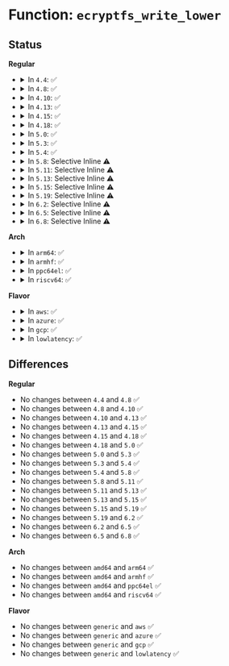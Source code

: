 # Function: <code>ecryptfs_write_lower</code>

## Status
<b>Regular</b>
<ul>
<li>
<details>
<summary>In <code>4.4</code>: ✅</summary>

```c
int ecryptfs_write_lower(struct inode *ecryptfs_inode, char *data, loff_t offset, size_t size);
```

**Collision:** Unique Global

**Inline:** No

**Transformation:** False

**Instances:**

```
In fs/ecryptfs/read_write.c (ffffffff813048f0)
Location: fs/ecryptfs/read_write.c:39
Inline: False
Direct callers:
  - fs/ecryptfs/read_write.c:ecryptfs_write_lower_page_segment
  - fs/ecryptfs/crypto.c:ecryptfs_encrypt_page
  - fs/ecryptfs/crypto.c:ecryptfs_write_metadata
```
**Symbols:**

```
ffffffff813048f0-ffffffff8130493a: ecryptfs_write_lower (STB_GLOBAL)
```
</details>
</li>
<li>
<details>
<summary>In <code>4.8</code>: ✅</summary>

```c
int ecryptfs_write_lower(struct inode *ecryptfs_inode, char *data, loff_t offset, size_t size);
```

**Collision:** Unique Global

**Inline:** No

**Transformation:** False

**Instances:**

```
In fs/ecryptfs/read_write.c (ffffffff81338a10)
Location: fs/ecryptfs/read_write.c:39
Inline: False
Direct callers:
  - fs/ecryptfs/read_write.c:ecryptfs_write_lower_page_segment
  - fs/ecryptfs/crypto.c:ecryptfs_write_metadata
  - fs/ecryptfs/crypto.c:ecryptfs_encrypt_page
```
**Symbols:**

```
ffffffff81338a10-ffffffff81338a5a: ecryptfs_write_lower (STB_GLOBAL)
```
</details>
</li>
<li>
<details>
<summary>In <code>4.10</code>: ✅</summary>

```c
int ecryptfs_write_lower(struct inode *ecryptfs_inode, char *data, loff_t offset, size_t size);
```

**Collision:** Unique Global

**Inline:** No

**Transformation:** False

**Instances:**

```
In fs/ecryptfs/read_write.c (ffffffff8134e7b0)
Location: fs/ecryptfs/read_write.c:39
Inline: False
Direct callers:
  - fs/ecryptfs/read_write.c:ecryptfs_write_lower_page_segment
  - fs/ecryptfs/crypto.c:ecryptfs_write_metadata
  - fs/ecryptfs/crypto.c:ecryptfs_encrypt_page
```
**Symbols:**

```
ffffffff8134e7b0-ffffffff8134e7fa: ecryptfs_write_lower (STB_GLOBAL)
```
</details>
</li>
<li>
<details>
<summary>In <code>4.13</code>: ✅</summary>

```c
int ecryptfs_write_lower(struct inode *ecryptfs_inode, char *data, loff_t offset, size_t size);
```

**Collision:** Unique Global

**Inline:** No

**Transformation:** False

**Instances:**

```
In fs/ecryptfs/read_write.c (ffffffff813632d0)
Location: fs/ecryptfs/read_write.c:41
Inline: False
Direct callers:
  - fs/ecryptfs/read_write.c:ecryptfs_write_lower_page_segment
  - fs/ecryptfs/crypto.c:ecryptfs_write_metadata
  - fs/ecryptfs/crypto.c:ecryptfs_encrypt_page
```
**Symbols:**

```
ffffffff813632d0-ffffffff8136331a: ecryptfs_write_lower (STB_GLOBAL)
```
</details>
</li>
<li>
<details>
<summary>In <code>4.15</code>: ✅</summary>

```c
int ecryptfs_write_lower(struct inode *ecryptfs_inode, char *data, loff_t offset, size_t size);
```

**Collision:** Unique Global

**Inline:** No

**Transformation:** False

**Instances:**

```
In fs/ecryptfs/read_write.c (ffffffff81387fa0)
Location: fs/ecryptfs/read_write.c:41
Inline: False
Direct callers:
  - fs/ecryptfs/read_write.c:ecryptfs_write_lower_page_segment
  - fs/ecryptfs/crypto.c:ecryptfs_write_metadata
  - fs/ecryptfs/crypto.c:ecryptfs_encrypt_page
```
**Symbols:**

```
ffffffff81387fa0-ffffffff81387ff2: ecryptfs_write_lower (STB_GLOBAL)
```
</details>
</li>
<li>
<details>
<summary>In <code>4.18</code>: ✅</summary>

```c
int ecryptfs_write_lower(struct inode *ecryptfs_inode, char *data, loff_t offset, size_t size);
```

**Collision:** Unique Global

**Inline:** No

**Transformation:** False

**Instances:**

```
In fs/ecryptfs/read_write.c (ffffffff813b6e00)
Location: fs/ecryptfs/read_write.c:41
Inline: False
Direct callers:
  - fs/ecryptfs/read_write.c:ecryptfs_write_lower_page_segment
  - fs/ecryptfs/crypto.c:ecryptfs_write_metadata
  - fs/ecryptfs/crypto.c:ecryptfs_encrypt_page
```
**Symbols:**

```
ffffffff813b6e00-ffffffff813b6e52: ecryptfs_write_lower (STB_GLOBAL)
```
</details>
</li>
<li>
<details>
<summary>In <code>5.0</code>: ✅</summary>

```c
int ecryptfs_write_lower(struct inode *ecryptfs_inode, char *data, loff_t offset, size_t size);
```

**Collision:** Unique Global

**Inline:** No

**Transformation:** False

**Instances:**

```
In fs/ecryptfs/read_write.c (ffffffff813d0350)
Location: fs/ecryptfs/read_write.c:41
Inline: False
Direct callers:
  - fs/ecryptfs/read_write.c:ecryptfs_write_lower_page_segment
  - fs/ecryptfs/crypto.c:ecryptfs_write_metadata
  - fs/ecryptfs/crypto.c:ecryptfs_encrypt_page
```
**Symbols:**

```
ffffffff813d0350-ffffffff813d03a2: ecryptfs_write_lower (STB_GLOBAL)
```
</details>
</li>
<li>
<details>
<summary>In <code>5.3</code>: ✅</summary>

```c
int ecryptfs_write_lower(struct inode *ecryptfs_inode, char *data, loff_t offset, size_t size);
```

**Collision:** Unique Global

**Inline:** No

**Transformation:** False

**Instances:**

```
In fs/ecryptfs/read_write.c (ffffffff813faf50)
Location: fs/ecryptfs/read_write.c:27
Inline: False
Direct callers:
  - fs/ecryptfs/read_write.c:ecryptfs_write_lower_page_segment
  - fs/ecryptfs/crypto.c:ecryptfs_write_metadata
  - fs/ecryptfs/crypto.c:ecryptfs_encrypt_page
```
**Symbols:**

```
ffffffff813faf50-ffffffff813fafa1: ecryptfs_write_lower (STB_GLOBAL)
```
</details>
</li>
<li>
<details>
<summary>In <code>5.4</code>: ✅</summary>

```c
int ecryptfs_write_lower(struct inode *ecryptfs_inode, char *data, loff_t offset, size_t size);
```

**Collision:** Unique Global

**Inline:** No

**Transformation:** False

**Instances:**

```
In fs/ecryptfs/read_write.c (ffffffff81414e20)
Location: fs/ecryptfs/read_write.c:27
Inline: False
Direct callers:
  - fs/ecryptfs/read_write.c:ecryptfs_write_lower_page_segment
  - fs/ecryptfs/crypto.c:ecryptfs_write_metadata
  - fs/ecryptfs/crypto.c:ecryptfs_encrypt_page
```
**Symbols:**

```
ffffffff81414e20-ffffffff81414e71: ecryptfs_write_lower (STB_GLOBAL)
```
</details>
</li>
<li>
<details>
<summary>In <code>5.8</code>: Selective Inline ⚠️</summary>

```c
int ecryptfs_write_lower(struct inode *ecryptfs_inode, char *data, loff_t offset, size_t size);
```

**Collision:** Unique Global

**Inline:** Selective

**Transformation:** False

**Instances:**

```
In fs/ecryptfs/read_write.c (ffffffff81463151)
Location: fs/ecryptfs/read_write.c:27
Inline: True
Inline callers:
  - fs/ecryptfs/read_write.c:ecryptfs_write_lower_page_segment
Direct callers:
  - fs/ecryptfs/crypto.c:ecryptfs_write_metadata
  - fs/ecryptfs/crypto.c:ecryptfs_encrypt_page
```
**Symbols:**

```
ffffffff81463090-ffffffff814630e1: ecryptfs_write_lower (STB_GLOBAL)
```
</details>
</li>
<li>
<details>
<summary>In <code>5.11</code>: Selective Inline ⚠️</summary>

```c
int ecryptfs_write_lower(struct inode *ecryptfs_inode, char *data, loff_t offset, size_t size);
```

**Collision:** Unique Global

**Inline:** Selective

**Transformation:** False

**Instances:**

```
In fs/ecryptfs/read_write.c (ffffffff8147e9a1)
Location: fs/ecryptfs/read_write.c:27
Inline: True
Inline callers:
  - fs/ecryptfs/read_write.c:ecryptfs_write_lower_page_segment
Direct callers:
  - fs/ecryptfs/crypto.c:ecryptfs_write_metadata
  - fs/ecryptfs/crypto.c:ecryptfs_encrypt_page
```
**Symbols:**

```
ffffffff8147e8e0-ffffffff8147e931: ecryptfs_write_lower (STB_GLOBAL)
```
</details>
</li>
<li>
<details>
<summary>In <code>5.13</code>: Selective Inline ⚠️</summary>

```c
int ecryptfs_write_lower(struct inode *ecryptfs_inode, char *data, loff_t offset, size_t size);
```

**Collision:** Unique Global

**Inline:** Selective

**Transformation:** False

**Instances:**

```
In fs/ecryptfs/read_write.c (ffffffff81484531)
Location: fs/ecryptfs/read_write.c:27
Inline: True
Inline callers:
  - fs/ecryptfs/read_write.c:ecryptfs_write_lower_page_segment
Direct callers:
  - fs/ecryptfs/crypto.c:ecryptfs_write_metadata
  - fs/ecryptfs/crypto.c:ecryptfs_encrypt_page
```
**Symbols:**

```
ffffffff81484470-ffffffff814844c1: ecryptfs_write_lower (STB_GLOBAL)
```
</details>
</li>
<li>
<details>
<summary>In <code>5.15</code>: Selective Inline ⚠️</summary>

```c
int ecryptfs_write_lower(struct inode *ecryptfs_inode, char *data, loff_t offset, size_t size);
```

**Collision:** Unique Global

**Inline:** Selective

**Transformation:** False

**Instances:**

```
In fs/ecryptfs/read_write.c (ffffffff814dbbb1)
Location: fs/ecryptfs/read_write.c:27
Inline: True
Inline callers:
  - fs/ecryptfs/read_write.c:ecryptfs_write_lower_page_segment
Direct callers:
  - fs/ecryptfs/mmap.c:ecryptfs_write_inode_size_to_metadata
  - fs/ecryptfs/crypto.c:ecryptfs_write_metadata
  - fs/ecryptfs/crypto.c:ecryptfs_encrypt_page
```
**Symbols:**

```
ffffffff814dbaf0-ffffffff814dbb41: ecryptfs_write_lower (STB_GLOBAL)
```
</details>
</li>
<li>
<details>
<summary>In <code>5.19</code>: Selective Inline ⚠️</summary>

```c
int ecryptfs_write_lower(struct inode *ecryptfs_inode, char *data, loff_t offset, size_t size);
```

**Collision:** Unique Global

**Inline:** Selective

**Transformation:** False

**Instances:**

```
In fs/ecryptfs/read_write.c (ffffffff81569821)
Location: fs/ecryptfs/read_write.c:27
Inline: True
Inline callers:
  - fs/ecryptfs/read_write.c:ecryptfs_write_lower_page_segment
Direct callers:
  - fs/ecryptfs/mmap.c:ecryptfs_write_inode_size_to_metadata
  - fs/ecryptfs/crypto.c:ecryptfs_write_metadata
  - fs/ecryptfs/crypto.c:ecryptfs_encrypt_page
```
**Symbols:**

```
ffffffff81569760-ffffffff815697bd: ecryptfs_write_lower (STB_GLOBAL)
```
</details>
</li>
<li>
<details>
<summary>In <code>6.2</code>: Selective Inline ⚠️</summary>

```c
int ecryptfs_write_lower(struct inode *ecryptfs_inode, char *data, loff_t offset, size_t size);
```

**Collision:** Unique Global

**Inline:** Selective

**Transformation:** False

**Instances:**

```
In fs/ecryptfs/read_write.c (ffffffff8160d441)
Location: fs/ecryptfs/read_write.c:27
Inline: True
Inline callers:
  - fs/ecryptfs/read_write.c:ecryptfs_write_lower_page_segment
Direct callers:
  - fs/ecryptfs/mmap.c:ecryptfs_write_inode_size_to_metadata
  - fs/ecryptfs/crypto.c:ecryptfs_write_metadata
  - fs/ecryptfs/crypto.c:ecryptfs_encrypt_page
```
**Symbols:**

```
ffffffff8160d370-ffffffff8160d3cd: ecryptfs_write_lower (STB_GLOBAL)
```
</details>
</li>
<li>
<details>
<summary>In <code>6.5</code>: Selective Inline ⚠️</summary>

```c
int ecryptfs_write_lower(struct inode *ecryptfs_inode, char *data, loff_t offset, size_t size);
```

**Collision:** Unique Global

**Inline:** Selective

**Transformation:** False

**Instances:**

```
In fs/ecryptfs/read_write.c (ffffffff81645301)
Location: fs/ecryptfs/read_write.c:27
Inline: True
Inline callers:
  - fs/ecryptfs/read_write.c:ecryptfs_write_lower_page_segment
Direct callers:
  - fs/ecryptfs/mmap.c:ecryptfs_write_inode_size_to_metadata
  - fs/ecryptfs/crypto.c:ecryptfs_write_metadata
  - fs/ecryptfs/crypto.c:ecryptfs_encrypt_page
```
**Symbols:**

```
ffffffff81645230-ffffffff8164528d: ecryptfs_write_lower (STB_GLOBAL)
```
</details>
</li>
<li>
<details>
<summary>In <code>6.8</code>: Selective Inline ⚠️</summary>

```c
int ecryptfs_write_lower(struct inode *ecryptfs_inode, char *data, loff_t offset, size_t size);
```

**Collision:** Unique Global

**Inline:** Selective

**Transformation:** False

**Instances:**

```
In fs/ecryptfs/read_write.c (ffffffff8167e828)
Location: fs/ecryptfs/read_write.c:27
Inline: True
Inline callers:
  - fs/ecryptfs/read_write.c:ecryptfs_write_lower_page_segment
Direct callers:
  - fs/ecryptfs/mmap.c:ecryptfs_write_inode_size_to_metadata
  - fs/ecryptfs/crypto.c:ecryptfs_write_metadata
  - fs/ecryptfs/crypto.c:ecryptfs_encrypt_page
```
**Symbols:**

```
ffffffff8167e760-ffffffff8167e7bd: ecryptfs_write_lower (STB_GLOBAL)
```
</details>
</li>
</ul>
<b>Arch</b>
<ul>
<li>
<details>
<summary>In <code>arm64</code>: ✅</summary>

```c
int ecryptfs_write_lower(struct inode *ecryptfs_inode, char *data, loff_t offset, size_t size);
```

**Collision:** Unique Global

**Inline:** No

**Transformation:** False

**Instances:**

```
In fs/ecryptfs/read_write.c (ffff8000104f6498)
Location: fs/ecryptfs/read_write.c:27
Inline: False
Direct callers:
  - fs/ecryptfs/read_write.c:ecryptfs_write_lower_page_segment
  - fs/ecryptfs/crypto.c:ecryptfs_write_metadata
  - fs/ecryptfs/crypto.c:ecryptfs_encrypt_page
```
**Symbols:**

```
ffff8000104f6498-ffff8000104f6504: ecryptfs_write_lower (STB_GLOBAL)
```
</details>
</li>
<li>
<details>
<summary>In <code>armhf</code>: ✅</summary>

```c
int ecryptfs_write_lower(struct inode *ecryptfs_inode, char *data, loff_t offset, size_t size);
```

**Collision:** Unique Global

**Inline:** No

**Transformation:** False

**Instances:**

```
In fs/ecryptfs/read_write.c (c06b3e64)
Location: fs/ecryptfs/read_write.c:27
Inline: False
Direct callers:
  - fs/ecryptfs/read_write.c:ecryptfs_write_lower_page_segment
  - fs/ecryptfs/crypto.c:ecryptfs_write_metadata
  - fs/ecryptfs/crypto.c:ecryptfs_encrypt_page
```
**Symbols:**

```
c06b3e64-c06b3ec4: ecryptfs_write_lower (STB_GLOBAL)
```
</details>
</li>
<li>
<details>
<summary>In <code>ppc64el</code>: ✅</summary>

```c
int ecryptfs_write_lower(struct inode *ecryptfs_inode, char *data, loff_t offset, size_t size);
```

**Collision:** Unique Global

**Inline:** No

**Transformation:** False

**Instances:**

```
In fs/ecryptfs/read_write.c (c000000000637360)
Location: fs/ecryptfs/read_write.c:27
Inline: False
Direct callers:
  - fs/ecryptfs/mmap.c:ecryptfs_write_inode_size_to_metadata
  - fs/ecryptfs/read_write.c:ecryptfs_write_lower_page_segment
  - fs/ecryptfs/crypto.c:ecryptfs_write_metadata
  - fs/ecryptfs/crypto.c:ecryptfs_encrypt_page
```
**Symbols:**

```
c000000000637360-c0000000006373e0: ecryptfs_write_lower (STB_GLOBAL)
```
</details>
</li>
<li>
<details>
<summary>In <code>riscv64</code>: ✅</summary>

```c
int ecryptfs_write_lower(struct inode *ecryptfs_inode, char *data, loff_t offset, size_t size);
```

**Collision:** Unique Global

**Inline:** No

**Transformation:** False

**Instances:**

```
In fs/ecryptfs/read_write.c (ffffffe0003651a4)
Location: fs/ecryptfs/read_write.c:27
Inline: False
Direct callers:
  - fs/ecryptfs/read_write.c:ecryptfs_write_lower_page_segment
  - fs/ecryptfs/crypto.c:ecryptfs_write_metadata
  - fs/ecryptfs/crypto.c:ecryptfs_encrypt_page
```
**Symbols:**

```
ffffffe0003651a4-ffffffe000365200: ecryptfs_write_lower (STB_GLOBAL)
```
</details>
</li>
</ul>
<b>Flavor</b>
<ul>
<li>
<details>
<summary>In <code>aws</code>: ✅</summary>

```c
int ecryptfs_write_lower(struct inode *ecryptfs_inode, char *data, loff_t offset, size_t size);
```

**Collision:** Unique Global

**Inline:** No

**Transformation:** False

**Instances:**

```
In fs/ecryptfs/read_write.c (ffffffff8140d400)
Location: fs/ecryptfs/read_write.c:27
Inline: False
Direct callers:
  - fs/ecryptfs/read_write.c:ecryptfs_write_lower_page_segment
  - fs/ecryptfs/crypto.c:ecryptfs_write_metadata
  - fs/ecryptfs/crypto.c:ecryptfs_encrypt_page
```
**Symbols:**

```
ffffffff8140d400-ffffffff8140d451: ecryptfs_write_lower (STB_GLOBAL)
```
</details>
</li>
<li>
<details>
<summary>In <code>azure</code>: ✅</summary>

```c
int ecryptfs_write_lower(struct inode *ecryptfs_inode, char *data, loff_t offset, size_t size);
```

**Collision:** Unique Global

**Inline:** No

**Transformation:** False

**Instances:**

```
In fs/ecryptfs/read_write.c (ffffffff813fde80)
Location: fs/ecryptfs/read_write.c:27
Inline: False
Direct callers:
  - fs/ecryptfs/read_write.c:ecryptfs_write_lower_page_segment
  - fs/ecryptfs/crypto.c:ecryptfs_write_metadata
  - fs/ecryptfs/crypto.c:ecryptfs_encrypt_page
```
**Symbols:**

```
ffffffff813fde80-ffffffff813fded1: ecryptfs_write_lower (STB_GLOBAL)
```
</details>
</li>
<li>
<details>
<summary>In <code>gcp</code>: ✅</summary>

```c
int ecryptfs_write_lower(struct inode *ecryptfs_inode, char *data, loff_t offset, size_t size);
```

**Collision:** Unique Global

**Inline:** No

**Transformation:** False

**Instances:**

```
In fs/ecryptfs/read_write.c (ffffffff8140a780)
Location: fs/ecryptfs/read_write.c:27
Inline: False
Direct callers:
  - fs/ecryptfs/read_write.c:ecryptfs_write_lower_page_segment
  - fs/ecryptfs/crypto.c:ecryptfs_write_metadata
  - fs/ecryptfs/crypto.c:ecryptfs_encrypt_page
```
**Symbols:**

```
ffffffff8140a780-ffffffff8140a7d1: ecryptfs_write_lower (STB_GLOBAL)
```
</details>
</li>
<li>
<details>
<summary>In <code>lowlatency</code>: ✅</summary>

```c
int ecryptfs_write_lower(struct inode *ecryptfs_inode, char *data, loff_t offset, size_t size);
```

**Collision:** Unique Global

**Inline:** No

**Transformation:** False

**Instances:**

```
In fs/ecryptfs/read_write.c (ffffffff81420470)
Location: fs/ecryptfs/read_write.c:27
Inline: False
Direct callers:
  - fs/ecryptfs/read_write.c:ecryptfs_write_lower_page_segment
  - fs/ecryptfs/crypto.c:ecryptfs_write_metadata
  - fs/ecryptfs/crypto.c:ecryptfs_encrypt_page
```
**Symbols:**

```
ffffffff81420470-ffffffff814204c1: ecryptfs_write_lower (STB_GLOBAL)
```
</details>
</li>
</ul>

## Differences
<b>Regular</b>
<ul>
<li>
No changes between <code>4.4</code> and <code>4.8</code> ✅
</li>
<li>
No changes between <code>4.8</code> and <code>4.10</code> ✅
</li>
<li>
No changes between <code>4.10</code> and <code>4.13</code> ✅
</li>
<li>
No changes between <code>4.13</code> and <code>4.15</code> ✅
</li>
<li>
No changes between <code>4.15</code> and <code>4.18</code> ✅
</li>
<li>
No changes between <code>4.18</code> and <code>5.0</code> ✅
</li>
<li>
No changes between <code>5.0</code> and <code>5.3</code> ✅
</li>
<li>
No changes between <code>5.3</code> and <code>5.4</code> ✅
</li>
<li>
No changes between <code>5.4</code> and <code>5.8</code> ✅
</li>
<li>
No changes between <code>5.8</code> and <code>5.11</code> ✅
</li>
<li>
No changes between <code>5.11</code> and <code>5.13</code> ✅
</li>
<li>
No changes between <code>5.13</code> and <code>5.15</code> ✅
</li>
<li>
No changes between <code>5.15</code> and <code>5.19</code> ✅
</li>
<li>
No changes between <code>5.19</code> and <code>6.2</code> ✅
</li>
<li>
No changes between <code>6.2</code> and <code>6.5</code> ✅
</li>
<li>
No changes between <code>6.5</code> and <code>6.8</code> ✅
</li>
</ul>
<b>Arch</b>
<ul>
<li>
No changes between <code>amd64</code> and <code>arm64</code> ✅
</li>
<li>
No changes between <code>amd64</code> and <code>armhf</code> ✅
</li>
<li>
No changes between <code>amd64</code> and <code>ppc64el</code> ✅
</li>
<li>
No changes between <code>amd64</code> and <code>riscv64</code> ✅
</li>
</ul>
<b>Flavor</b>
<ul>
<li>
No changes between <code>generic</code> and <code>aws</code> ✅
</li>
<li>
No changes between <code>generic</code> and <code>azure</code> ✅
</li>
<li>
No changes between <code>generic</code> and <code>gcp</code> ✅
</li>
<li>
No changes between <code>generic</code> and <code>lowlatency</code> ✅
</li>
</ul>
